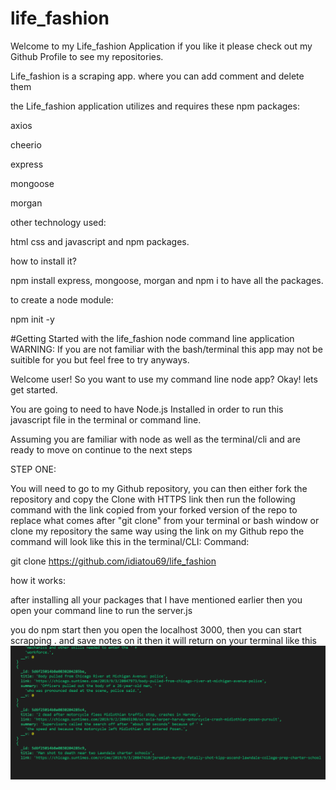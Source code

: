 # life_fashion
Welcome to my Life_fashion Application if you like it please check out my Github Profile to see my repositories.

Life_fashion is a scraping app. where you can add comment and delete them 

the Life_fashion application utilizes and requires these npm packages:

axios

cheerio

express

mongoose

morgan

other technology used:

 html css and javascript and npm packages.

how to install it?

npm install express, mongoose, morgan  and npm i to have all the packages.

to create a node module:

npm init -y


#Getting Started with the life_fashion node command line application
WARNING: If you are not familiar with the bash/terminal this app may not be suitible for you but feel free to try anyways.

Welcome user! So you want to use my command line node app? Okay! lets get started.

You are going to need to have Node.js Installed in order to run this javascript file in the terminal or command line.

Assuming you are familiar with node as well as the terminal/cli and are ready to move on continue to the next steps

STEP ONE:

You will need to go to my Github repository, you can then either fork the repository and copy the Clone with HTTPS link then run the following command with the link copied from your forked version of the repo to replace what comes after "git clone" from your terminal or bash window or clone my repository the same way using the link on my Github repo the command will look like this in the terminal/CLI:
Command:

git clone https://github.com/idiatou69/life_fashion

how it works:

after installing all your packages that I have mentioned earlier then you open your command line to run the server.js

you do npm start then you open the localhost 3000, then you can start scrapping . and save notes on it then it will return on your terminal like this
![return](./public/image/Capture.PNG)

